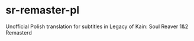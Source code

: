 # sr-remaster-pl
Unofficial Polish translation for subtitles in Legacy of Kain: Soul Reaver 1&amp;2 Remasterd
